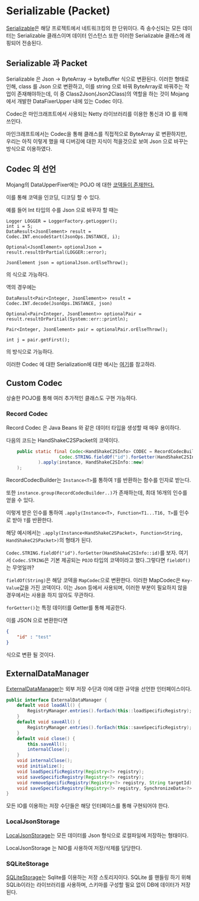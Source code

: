 # Serializable (Packet)

[Serializable](/common/src/main/java/common/network/packet/Serializable.java)은 해당 프로젝트에서 네트워크킹의 한 단위이다.
즉 송수신되는 모든 데이터는 Serializable 클래스이며 데이터 인스턴스 또한 이러한 Serializable 클래스에 래핑되어 전송된다.

## Serializable 과 Packet
Serializable 은 Json -> ByteArray -> byteBuffer 식으로 변환된다. 이러한 형태로 인해, class 를 Json 으로 변환하고, 이를 string 으로 바꿔 ByteArray로 바꿔주는 작업이 존재해야하는데, 이 중 Class2Json(Json2Class)의 역할을 하는 것이 Mojang 에서 개발한 DataFixerUpper 내에 있는 Codec 이다.

Codec은 마인크래프트에서 사용되는 Netty 라이브러리를 이용한 통신과 IO 를 위해 쓰인다.

마인크래프트에서는 Codec을 통해 클래스를 직접적으로 ByteArray 로 변환하지만, 우리는 아직 이렇게 했을 때 디버깅에 대한 지식이 적을것으로 보여 Json 으로 바꾸는 방식으로 이용하였다.

## Codec 의 선언

Mojang의 DataUpperFixer에는 POJO 에 대한 [코덱들이 존재한다.](https://kvverti.github.io/Documented-DataFixerUpper/snapshot/com/mojang/serialization/Codec)

이를 통해 코덱을 인코딩, 디코딩 할 수 있다.

예를 들어 Int 타입의 수를 Json 으로 바꾸자 할 때는

```
Logger LOGGER = LoggerFactory.getLogger();
int i = 5;
DataResult<JsonElement> result = Codec.INT.encodeStart(JsonOps.INSTANCE, i);

Optional<JsonElement> optionalJson = result.resultOrPartial(LOGGER::error);

JsonElement json = optionalJson.orElseThrow();

```

의 식으로 가능하다.

역의 경우에는

```
DataResult<Pair<Integer, JsonElement>> result = Codec.INT.decode(JsonOps.INSTANCE, json)

Optional<Pair<Integer, JsonElement>> optionalPair = result.resultOrParitial(System::err::println);

Pair<Integer, JsonElement> pair = optionalPair.orElseThrow();

int j = pair.getFirst();
```

의 방식으로 가능하다.

이러한 Codec 에 대한 Serialization에 대한 예시는 [여기](/common/src/test/java/CodecTest.java)를 참고하라.

## Custom Codec
상술한 POJO를 통해 여러 추가적인 클래스도 구현 가능하다.

### Record Codec
Record Codec 은 Java Beans 와 같은 데이터 타입을 생성할 때 매우 용이하다.

다음의 코드는 HandShakeC2SPacket의 코덱이다.

```java
    public static final Codec<HandShakeC2SInfo> CODEC = RecordCodecBuilder.create(instance -> instance.group(
                    Codec.STRING.fieldOf("id").forGetter(HandShakeC2SInfo::id)
            ).apply(instance, HandShakeC2SInfo::new)
    );
```

RecordCodecBuilder는 `Instance<T>`를 통하여 `T`를 반환하는 함수를 인자로 받는다.

또한 `instance.group(RecordCodecBuilder..)`가 존재하는데, 최대 16개의 인수를 얻을 수 있다.

이렇게 받은 인수를 통하여 `.apply(Instance<T>, Function<T1...T16, T>`를 인수로 받아 `T`를 반환한다.

해당 예시에서는 `.apply(Instance<HandShakeC2SPacket>, Function<String, HandShakeC2SPacket>)`의 형태가 된다.

`Codec.STRING.fieldOf("id").forGetter(HandShakeC2SInfo::id)`를 보자. 여기서 `Codec.STRING`은 기본 제공되는 `POJO` 타입의 코덱이라고 했다.그렇다면 `fieldOf()`는 무엇일까?

`fieldOf(String)`은 해당 코덱을 `MapCodec`으로 변환한다. 이러한 MapCodec은 `Key-Value`값을 가진 코덱이다. 이는 Json 등에서 사용되며, 이러한 부분이 필요하지 않을 경우에서는 사용을 하지 않아도 무관하다.

`forGetter()`는 특정 데이터를 Getter를 통해 제공한다.

이를 JSON 으로 변환한다면

```json
{
    "id" : "test"
}
```

식으로 변환 될 것이다.

## ExternalDataManager
[ExternalDataManager](/server/src/main/java/dev/qf/server/database/ExternalDataManager.java)는 외부 저장 수단과 이에 대한 규약을 선언한 인터페이스이다.

```java
public interface ExternalDataManager {
    default void loadAll() {
        RegistryManager.entries().forEach(this::loadSpecificRegistry);
    }
    default void saveAll() {
        RegistryManager.entries().forEach(this::saveSpecificRegistry);
    }
    default void close() {
        this.saveAll();
        internalClose();
    }
    void internalClose();
    void initialize();
    void loadSpecificRegistry(Registry<?> registry);
    void saveSpecificRegistry(Registry<?> registry);
    void removeSpecificRegistry(Registry<?> registry, String targetId);
    void saveSpecificRegistry(Registry<?> registry, SynchronizeData<?> data);
}
```

모든 IO를 이용하는 저장 수단들은 해당 인터페이스를 통해 구현되어야 한다.


### LocalJsonStorage

[LocalJsonStorage](/server/src/main/java/dev/qf/server/database/LocalJsonStorage.java)는 모든 데이터를 Json 형식으로 로컬파일에 저장하는 형태이다.

LocalJsonStorage 는 NIO를 사용하여 저장/삭제를 담당한다.

### SQLiteStorage

[SQLiteStorage](/server/src/main/java/dev/qf/server/database/SQLiteStorage.java)는 Sqlite를 이용하는 저장 스토리지이다.
SQLite 를 핸들링 하기 위해 SQLib이라는 라이브러리를 사용하며, 스키마를 구성할 필요 없이 DB에 데이터가 저장된다.


